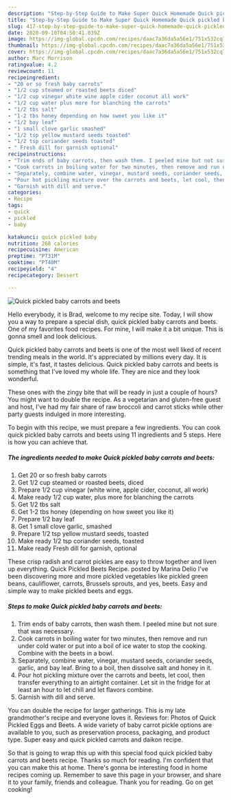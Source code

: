 ```yaml
---
description: "Step-by-Step Guide to Make Super Quick Homemade Quick pickled baby carrots and beets"
title: "Step-by-Step Guide to Make Super Quick Homemade Quick pickled baby carrots and beets"
slug: 417-step-by-step-guide-to-make-super-quick-homemade-quick-pickled-baby-carrots-and-beets
date: 2020-09-10T04:50:41.039Z
image: https://img-global.cpcdn.com/recipes/daac7a36da5a56e1/751x532cq70/quick-pickled-baby-carrots-and-beets-recipe-main-photo.jpg
thumbnail: https://img-global.cpcdn.com/recipes/daac7a36da5a56e1/751x532cq70/quick-pickled-baby-carrots-and-beets-recipe-main-photo.jpg
cover: https://img-global.cpcdn.com/recipes/daac7a36da5a56e1/751x532cq70/quick-pickled-baby-carrots-and-beets-recipe-main-photo.jpg
author: Marc Morrison
ratingvalue: 4.2
reviewcount: 11
recipeingredient:
- "20 or so fresh baby carrots"
- "1/2 cup steamed or roasted beets diced"
- "1/2 cup vinegar white wine apple cider coconut all work"
- "1/2 cup water plus more for blanching the carrots"
- "1/2 tbs salt"
- "1-2 tbs honey depending on how sweet you like it"
- "1/2 bay leaf"
- "1 small clove garlic smashed"
- "1/2 tsp yellow mustard seeds toasted"
- "1/2 tsp coriander seeds toasted"
- " Fresh dill for garnish optional"
recipeinstructions:
- "Trim ends of baby carrots, then wash them. I peeled mine but not sure that was necessary."
- "Cook carrots in boiling water for two minutes, then remove and run under cold water or put into a boil of ice water to stop the cooking. Combine with the beets in a bowl."
- "Separately, combine water, vinegar, mustard seeds, coriander seeds, garlic, and bay leaf. Bring to a boil, then dissolve salt and honey in it."
- "Pour hot pickling mixture over the carrots and beets, let cool, then transfer everything to an airtight container. Let sit in the fridge for at least an hour to let chill and let flavors combine."
- "Garnish with dill and serve."
categories:
- Recipe
tags:
- quick
- pickled
- baby

katakunci: quick pickled baby 
nutrition: 268 calories
recipecuisine: American
preptime: "PT31M"
cooktime: "PT40M"
recipeyield: "4"
recipecategory: Dessert

---
```



![Quick pickled baby carrots and beets](https://img-global.cpcdn.com/recipes/daac7a36da5a56e1/751x532cq70/quick-pickled-baby-carrots-and-beets-recipe-main-photo.jpg)

Hello everybody, it is Brad, welcome to my recipe site. Today, I will show you a way to prepare a special dish, quick pickled baby carrots and beets. One of my favorites food recipes. For mine, I will make it a bit unique. This is gonna smell and look delicious.

Quick pickled baby carrots and beets is one of the most well liked of recent trending meals in the world. It's appreciated by millions every day. It is simple, it's fast, it tastes delicious. Quick pickled baby carrots and beets is something that I've loved my whole life. They are nice and they look wonderful.

These ones with the zingy bite that will be ready in just a couple of hours? You might want to double the recipe. As a vegetarian and gluten-free guest and host, I&#39;ve had my fair share of raw broccoli and carrot sticks while other party guests indulged in more interesting.


To begin with this recipe, we must prepare a few ingredients. You can cook quick pickled baby carrots and beets using 11 ingredients and 5 steps. Here is how you can achieve that.

<!--inarticleads1-->

##### The ingredients needed to make Quick pickled baby carrots and beets:

1. Get 20 or so fresh baby carrots
1. Get 1/2 cup steamed or roasted beets, diced
1. Prepare 1/2 cup vinegar (white wine, apple cider, coconut, all work)
1. Make ready 1/2 cup water, plus more for blanching the carrots
1. Get 1/2 tbs salt
1. Get 1-2 tbs honey (depending on how sweet you like it)
1. Prepare 1/2 bay leaf
1. Get 1 small clove garlic, smashed
1. Prepare 1/2 tsp yellow mustard seeds, toasted
1. Make ready 1/2 tsp coriander seeds, toasted
1. Make ready  Fresh dill for garnish, optional


These crisp radish and carrot pickles are easy to throw together and liven up everything. Quick Pickled Beets Recipe. posted by Marina Delio I&#39;ve been discovering more and more pickled vegetables like pickled green beans, cauliflower, carrots, Brussels sprouts, and yes, beets. Easy and simple way to make pickled beets and eggs. 

<!--inarticleads2-->

##### Steps to make Quick pickled baby carrots and beets:

1. Trim ends of baby carrots, then wash them. I peeled mine but not sure that was necessary.
1. Cook carrots in boiling water for two minutes, then remove and run under cold water or put into a boil of ice water to stop the cooking. Combine with the beets in a bowl.
1. Separately, combine water, vinegar, mustard seeds, coriander seeds, garlic, and bay leaf. Bring to a boil, then dissolve salt and honey in it.
1. Pour hot pickling mixture over the carrots and beets, let cool, then transfer everything to an airtight container. Let sit in the fridge for at least an hour to let chill and let flavors combine.
1. Garnish with dill and serve.


You can double the recipe for larger gatherings. This is my late grandmother&#39;s recipe and everyone loves it. Reviews for: Photos of Quick Pickled Eggs and Beets. A wide variety of baby carrot pickle options are available to you, such as preservation process, packaging, and product type. Super easy and quick pickled carrots and daikon recipe. 

So that is going to wrap this up with this special food quick pickled baby carrots and beets recipe. Thanks so much for reading. I'm confident that you can make this at home. There's gonna be interesting food in home recipes coming up. Remember to save this page in your browser, and share it to your family, friends and colleague. Thank you for reading. Go on get cooking!
